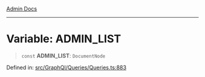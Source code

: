 [Admin Docs](/)

***

# Variable: ADMIN\_LIST

> `const` **ADMIN\_LIST**: `DocumentNode`

Defined in: [src/GraphQl/Queries/Queries.ts:883](https://github.com/PalisadoesFoundation/talawa-admin/blob/main/src/GraphQl/Queries/Queries.ts#L883)
